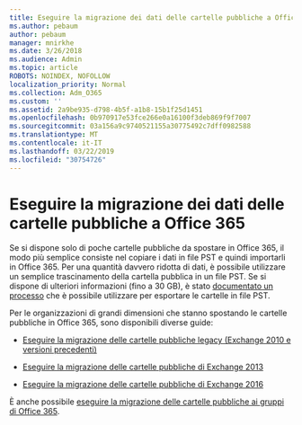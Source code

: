 ```yaml
---
title: Eseguire la migrazione dei dati delle cartelle pubbliche a Office 365
ms.author: pebaum
author: pebaum
manager: mnirkhe
ms.date: 3/26/2018
ms.audience: Admin
ms.topic: article
ROBOTS: NOINDEX, NOFOLLOW
localization_priority: Normal
ms.collection: Adm_O365
ms.custom: ''
ms.assetid: 2a9be935-d798-4b5f-a1b8-15b1f25d1451
ms.openlocfilehash: 0b970917e53fce266e0a16100f3deb869f9f7007
ms.sourcegitcommit: 03a156a9c9740521155a30775492c7dff0982588
ms.translationtype: MT
ms.contentlocale: it-IT
ms.lasthandoff: 03/22/2019
ms.locfileid: "30754726"
---
```

# <a name="migrate-public-folder-data-to-office-365"></a>Eseguire la migrazione dei dati delle cartelle pubbliche a Office 365

Se si dispone solo di poche cartelle pubbliche da spostare in Office 365, il modo più semplice consiste nel copiare i dati in file PST e quindi importarli in Office 365. Per una quantità davvero ridotta di dati, è possibile utilizzare un semplice trascinamento della cartella pubblica in un file PST. Se si dispone di ulteriori informazioni (fino a 30 GB), è stato [documentato un processo](https://technet.microsoft.com/library/dn874017%28v=exchg.150%29.aspx#PSTMigrate) che è possibile utilizzare per esportare le cartelle in file PST. 
  
Per le organizzazioni di grandi dimensioni che stanno spostando le cartelle pubbliche in Office 365, sono disponibili diverse guide:
  
- [Eseguire la migrazione delle cartelle pubbliche legacy (Exchange 2010 e versioni precedenti)](https://technet.microsoft.com/library/dn874017%28v=exchg.150%29.aspx)
    
- [Eseguire la migrazione delle cartelle pubbliche di Exchange 2013](https://technet.microsoft.com/library/mt798260%28v=exchg.150%29.aspx)
    
- [Eseguire la migrazione delle cartelle pubbliche di Exchange 2016](https://technet.microsoft.com/library/mt798260%28v=exchg.160%29.aspx)
    
È anche possibile [eseguire la migrazione delle cartelle pubbliche ai gruppi di Office 365](https://technet.microsoft.com/library/mt843872%28v=exchg.150%29.aspx).
  


